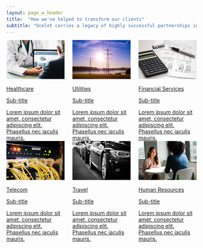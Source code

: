 ```yaml
---
layout: page_w_header
title:  "How we've helped to transform our clients"
subtitle: "Ocelot carries a legacy of highly successful partnerships in multiple industries"
---
```


<div class="container">
  <div class="content">
    <div class="columns welcome-cards--moved-up">
      <div class="column is-one-third">
        <a href="/client-success/healthcare.html">
        <div class="card">
          <div class="card-image">
            <figure class="image is-5by3" style="margin: 0;">
              <img src="/assets/images/health_care_6x9.jpg" class="is-16by9" alt="Healthcare" />
            </figure>
          </div>
          <div class="card-content">
            <div class="media">
              <div class="media-content">
                <p class="title is-4">Healthcare</p>
                <p class="subtitle is-6">Sub-title</p>
              </div>
            </div>
            <div class="content">
              Lorem ipsum dolor sit amet, consectetur adipiscing elit.
              Phasellus nec iaculis mauris.
            </div>
          </div>
        </div>
        </a>
      </div>
      <div class="column is-one-third">
        <a href="/client-success/utilities.html">
        <div class="card">
          <div class="card-image">
            <figure class="image is-5by3" style="margin: 0;">
              <img src="/assets/images/utilities2-6x9.jpg" class="is-16by9" alt="Utilities" />
            </figure>
          </div>
          <div class="card-content">
            <div class="media">
              <div class="media-content">
                <p class="title is-4">Utilities</p>
                <p class="subtitle is-6">Sub-title</p>
              </div>
            </div>
            <div class="content">
              Lorem ipsum dolor sit amet, consectetur adipiscing elit.
              Phasellus nec iaculis mauris.
            </div>
          </div>
        </div>
        </a>
      </div>
      <div class="column is-one-third">
        <a href="/client-success/financial_services.html">
        <div class="card">
          <div class="card-image">
            <figure class="image is-5by3" style="margin: 0;">
              <img src="/assets/images/financials2-6x9.jpg" class="is-16by9" alt="Fin_serv" />
            </figure>
          </div>
          <div class="card-content">
            <div class="media">
              <div class="media-content">
                <p class="title is-4">Financial Services</p>
                <p class="subtitle is-6">Sub-title</p>
              </div>
            </div>
            <div class="content">
              Lorem ipsum dolor sit amet, consectetur adipiscing elit.
              Phasellus nec iaculis mauris.
            </div>
          </div>
        </div>
        </a>
      </div>
    </div>
    <div class="columns welcome-cards">
      <div class="column is-one-third">
        <a href="/client-success/telecom.html">
        <div class="card">
          <div class="card-image">
            <figure class="image is-5by3" style="margin: 0;">
              <img src="/assets/images/telecom-6x9.jpg" class="is-16by9" alt="Telecom" />
            </figure>
          </div>
          <div class="card-content">
            <div class="media">
              <div class="media-content">
                <p class="title is-4">Telecom</p>
                <p class="subtitle is-6">Sub-title</p>
              </div>
            </div>
            <div class="content">
              Lorem ipsum dolor sit amet, consectetur adipiscing elit.
              Phasellus nec iaculis mauris.
            </div>
          </div>
        </div>
        </a>
      </div>
      <div class="column is-one-third">
        <a href="/client-success/travel.html">
        <div class="card">
          <div class="card-image">
            <figure class="image is-5by3" style="margin: 0;">
              <img src="/assets/images/travel-6x9.jpg" class="is-16by9" alt="Travel" />
            </figure>
          </div>
          <div class="card-content">
            <div class="media">
              <div class="media-content">
                <p class="title is-4">Travel</p>
                <p class="subtitle is-6">Sub-title</p>
              </div>
            </div>
            <div class="content">
              Lorem ipsum dolor sit amet, consectetur adipiscing elit.
              Phasellus nec iaculis mauris.
            </div>
          </div>
        </div>
        </a>
      </div>
      <div class="column is-one-third">
        <a href="/client-success/hr.html">
        <div class="card">
          <div class="card-image">
            <figure class="image is-5by3" style="margin: 0;">
              <img src="/assets/images/hr.jpg" class="is-16by9" alt="HR" />
            </figure>
          </div>
          <div class="card-content">
            <div class="media">
              <div class="media-content">
                <p class="title is-4">Human Resources</p>
                <p class="subtitle is-6">Sub-title</p>
              </div>
            </div>
            <div class="content">
              Lorem ipsum dolor sit amet, consectetur adipiscing elit.
              Phasellus nec iaculis mauris.
            </div>
          </div>
        </div>
        </a>
      </div>
    </div>
  </div>
</div>